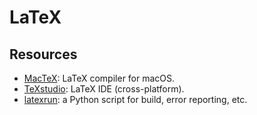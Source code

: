 # LaTeX

## Resources

- [MacTeX](http://www.tug.org/mactex/): LaTeX compiler for macOS.
- [TeXstudio](https://www.texstudio.org/): LaTeX IDE (cross-platform).
- [latexrun](https://github.com/aclements/latexrun): a Python script for build, error reporting, etc.
